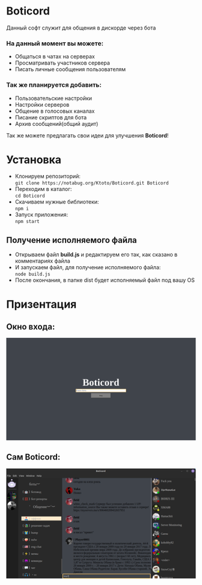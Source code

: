 # Boticord
Данный софт служит для общения в дискорде через бота

### На данный момент вы можете:
- Общаться в чатах на серверах
- Просматривать участников сервера
- Писать личные сообщения пользователям

### Так же планируется добавить:
- Пользовательские настройки
- Настройки серверов
- Общение в голосовых каналах
- Писание скриптов для бота
- Архив сообщений(общий аудит)

Так же можете предлагать свои идеи для улучшения **Boticord**!

# Установка
- Клонируем репозиторий:<br>
`git clone https://notabug.org/Ktoto/Boticord.git Boticord`<br>
- Переходим в каталог:<br>
`cd Boticord`<br>
- Скачиваем нужные библиотеки:<br>
`npm i`
- Запуск приложения:<br>
`npm start`

## Получение исполняемого файла
- Открываем файл **build.js** и редактируем его так, как сказано в комментариях файла
- И запускаем файл, для получение исполняемого файла:<br>
`node build.js`
- После окончания, в папке dist будет исполняемый файл под вашу OS

# Призентация
## Окно входа:
<img src="img/login.png">

## Сам **Boticord**:
<img src="img/chat.png">